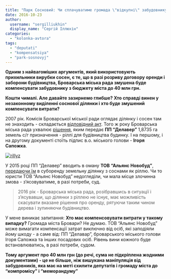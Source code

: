 ```yaml
---
title: "Парк Сосновий: Чи сплачуватиме громада \"відкупні\" забудовнику?"
date: 2016-10-23
author: 
  username: "sergilliukhin"
  display_name: "Сергій Іллюхін"
categories: 
  - "kolonka-avtora"
tags: 
  - "deputati"
  - "kompensatsiya"
  - "park-sosnovyj"
---
```


**Одним з найвагоміших аргументів, який використовують прихильники вирубки сосен, є те, що в разі розриву договору оренди і заборони будівництва, Броварська міська рада змушена буде компенсувати забудовнику з бюджету міста до 40 млн грн.**

**Кошти чималі. Але давайте зазирнемо глибше? Хто справді винен у незаконному виділенні соснової ділянки і хто буде змушений компенсувати витрати?**

2007 рік. Комісія Броварської міської ради оглядає ділянку і сосен там не знаходить - складається [відповідний акт](https://save.brovary.org/akt-obstezhennya-dilyanky-2007-rik-derev-ne-znajshly/). Того ж року Броварська міська рада ухвалює [рішення](https://rizanenko.org/downloads/doc/rishennya/2007_rik/29_sesia/46.pdf), яким передає **ПП “Делавер”** 1,8735 га земель с/г призначення - ріллі для будівництва будинку. І на першому, і на другому документі стоїть підпис в.о. міського голови - **Ігоря Сапожка**.

[![rillyz](https://mpz.brovary.org/wp-content/uploads/2016/10/rillyz.png)](https://mpz.brovary.org/wp-content/uploads/2016/10/rillyz.png)

У 2015 році ПП “Делавер” вводить в оману **ТОВ “Альянс Новобуд”**, [передаючи їм](https://docs.brovary.org/p27879/21.05.2015/1469-54-06) в суборенду земельну ділянку з соснами як ріллю. Чи то юристи ТОВ “Альянс Новобуд” недогледіли, чи мала місце злочинна змова - з’ясовуватиме, в разі потреби, суд.

> 2016 рік - Броварська міська рада, розібравшись в ситуації і з’ясувавши, що ділянки з ріллею не існує, має можливість скасувати вказане рішення про оренду, рятуючи таким чином дерева і зупиняючи будівництво.

У мене виникає запитання: **Хто має компенсовувати витрати у такому випадку?** Громада міста Бровари? Не думаю. ТОВ “Альянс Новобуд” може вимагати компенсації затрат виключно від осіб, які заподіяли йому шкоду - а саме від: ПП “Делавар”, броварського міського голови Ігоря Сапожка та інших посадових осіб. Рівень вини кожного буде встановлюватись, в разі потреби, судом.

**Тому аргумент про 40 млн грн (до речі, сума не підкріплена жодними документами) - це не більше, ніж вишукана маніпуляція від забудовників, яка має на меті схилити депутатів і громаду міста до “компромісу” і “меморандуму”**
